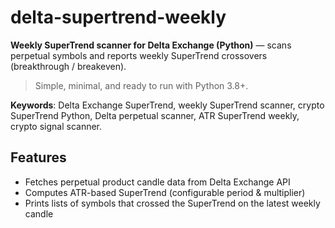 # delta-supertrend-weekly


**Weekly SuperTrend scanner for Delta Exchange (Python)** — scans perpetual symbols and reports weekly SuperTrend crossovers (breakthrough / breakeven).


> Simple, minimal, and ready to run with Python 3.8+.


**Keywords**: Delta Exchange SuperTrend, weekly SuperTrend scanner, crypto SuperTrend Python, Delta perpetual scanner, ATR SuperTrend weekly, crypto signal scanner.


## Features
- Fetches perpetual product candle data from Delta Exchange API
- Computes ATR-based SuperTrend (configurable period & multiplier)
- Prints lists of symbols that crossed the SuperTrend on the latest weekly candle
